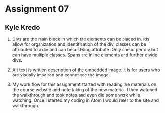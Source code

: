 # Assignment 07
## Kyle Kredo

1. Divs are the main block in which the elements can be placed in. ids allow for
organization and identification of the div, classes can be attributed to a div
and can be a styling attribute. Only one id per div but can have multiple classes.
Spans are inline elements and further divide divs.

2. Alt text is written description of the embedded image. It is
for users who are visually impaired and cannot see the image.

3. My work flow for this assignment started with reading the materials on the
course website and note taking of the new material. I then watched the walkthrough
and took notes and even did some work while watching. Once I started my coding
in Atom I would refer to the site and walkthrough.
